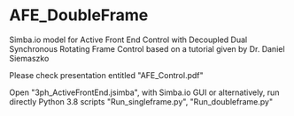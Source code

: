 # AFE_DoubleFrame
Simba.io model for Active Front End Control with Decoupled Dual Synchronous Rotating Frame Control
based on a tutorial given by Dr. Daniel Siemaszko

Please check presentation entitled "AFE_Control.pdf"

Open "3ph_ActiveFrontEnd.jsimba", with Simba.io GUI
or alternatively, run directly Python 3.8 scripts
"Run_singleframe.py", "Run_doubleframe.py"
